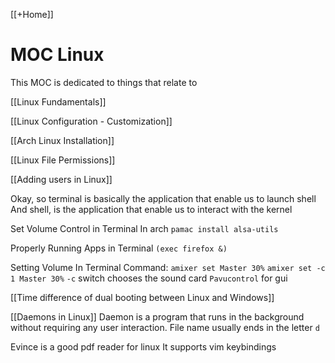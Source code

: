 [[+Home]]

# MOC Linux
This MOC is dedicated to things that relate to


[[Linux Fundamentals]]

[[Linux Configuration - Customization]]

[[Arch Linux Installation]]

[[Linux File Permissions]]

[[Adding users in Linux]]

Okay, so terminal is basically the application that enable us to launch shell
And shell, is the application that enable us to interact with the kernel

Set Volume Control in Terminal
In arch
`pamac install alsa-utils`

Properly Running Apps in Terminal
`(exec firefox &)`


Setting Volume In Terminal
Command: `amixer set Master 30%`
`amixer set -c 1 Master 30%` 
`-c` switch chooses the sound card
`Pavucontrol` for gui

[[Time difference of dual booting between Linux and Windows]]

[[Daemons in Linux]]
Daemon is a program that runs in the background without requiring any user interaction. 
File name usually ends in the letter `d`



Evince is a good pdf reader for linux
It supports vim keybindings 